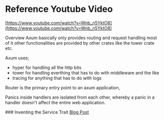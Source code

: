 # Reference Youtube Video
[https://www.youtube.com/watch?v=Wnb_n5YktO8](https://www.youtube.com/watch?v=Wnb_n5YktO8)

Overview
Axum basically only provides routing and request handling
most of it other functionalities are provided by other crates like the tower crate etc.

Axum uses;
- hyper for handling all the http bits
- tower for handling everthing that has to do with middleware and the like
- tracing for anything that has to do with logs

Router is the primary entry point to an axum application,  

Panics inside handlers are isolated from each other, whereby a panic in a handler doesn't
affect the entire web application.


### Inventing the Service Trait
[Blog Post](https://tokio.rs/blog/2021-05-14-inventing-the-service-trait)

